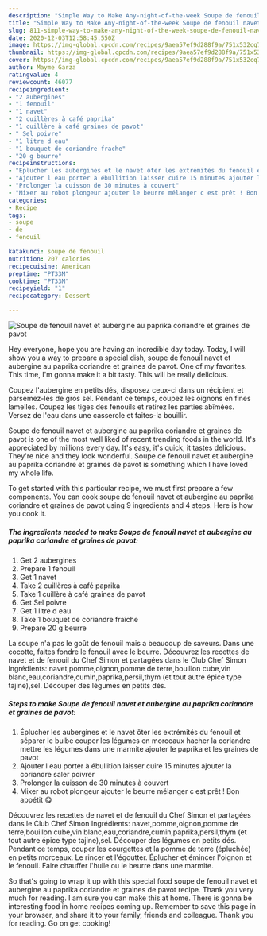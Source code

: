 ```yaml
---
description: "Simple Way to Make Any-night-of-the-week Soupe de fenouil navet et aubergine au paprika coriandre et graines de pavot"
title: "Simple Way to Make Any-night-of-the-week Soupe de fenouil navet et aubergine au paprika coriandre et graines de pavot"
slug: 811-simple-way-to-make-any-night-of-the-week-soupe-de-fenouil-navet-et-aubergine-au-paprika-coriandre-et-graines-de-pavot
date: 2020-12-03T12:58:45.550Z
image: https://img-global.cpcdn.com/recipes/9aea57ef9d288f9a/751x532cq70/soupe-de-fenouil-navet-et-aubergine-au-paprika-coriandre-et-graines-de-pavot-photo-principale-de-la-recette.jpg
thumbnail: https://img-global.cpcdn.com/recipes/9aea57ef9d288f9a/751x532cq70/soupe-de-fenouil-navet-et-aubergine-au-paprika-coriandre-et-graines-de-pavot-photo-principale-de-la-recette.jpg
cover: https://img-global.cpcdn.com/recipes/9aea57ef9d288f9a/751x532cq70/soupe-de-fenouil-navet-et-aubergine-au-paprika-coriandre-et-graines-de-pavot-photo-principale-de-la-recette.jpg
author: Mayme Garza
ratingvalue: 4
reviewcount: 46077
recipeingredient:
- "2 aubergines"
- "1 fenouil"
- "1 navet"
- "2 cuillères à café paprika"
- "1 cuillère à café graines de pavot"
- " Sel poivre"
- "1 litre d eau"
- "1 bouquet de coriandre frache"
- "20 g beurre"
recipeinstructions:
- "Éplucher les aubergines et le navet ôter les extrémités du fenouil et séparer le bulbe couper les légumes en morceaux hacher la coriandre mettre les légumes dans une marmite ajouter le paprika et les graines de pavot"
- "Ajouter l eau porter à ébullition laisser cuire 15 minutes ajouter la coriandre saler poivrer"
- "Prolonger la cuisson de 30 minutes à couvert"
- "Mixer au robot plongeur ajouter le beurre mélanger c est prêt ! Bon appétit 😋"
categories:
- Recipe
tags:
- soupe
- de
- fenouil

katakunci: soupe de fenouil 
nutrition: 207 calories
recipecuisine: American
preptime: "PT33M"
cooktime: "PT33M"
recipeyield: "1"
recipecategory: Dessert

---
```



![Soupe de fenouil navet et aubergine au paprika coriandre et graines de pavot](https://img-global.cpcdn.com/recipes/9aea57ef9d288f9a/751x532cq70/soupe-de-fenouil-navet-et-aubergine-au-paprika-coriandre-et-graines-de-pavot-photo-principale-de-la-recette.jpg)

Hey everyone, hope you are having an incredible day today. Today, I will show you a way to prepare a special dish, soupe de fenouil navet et aubergine au paprika coriandre et graines de pavot. One of my favorites. This time, I'm gonna make it a bit tasty. This will be really delicious.

Coupez l&#39;aubergine en petits dés, disposez ceux-ci dans un récipient et parsemez-les de gros sel. Pendant ce temps, coupez les oignons en fines lamelles. Coupez les tiges des fenouils et retirez les parties abîmées. Versez de l&#39;eau dans une casserole et faites-la bouillir.

Soupe de fenouil navet et aubergine au paprika coriandre et graines de pavot is one of the most well liked of recent trending foods in the world. It's appreciated by millions every day. It's easy, it's quick, it tastes delicious. They're nice and they look wonderful. Soupe de fenouil navet et aubergine au paprika coriandre et graines de pavot is something which I have loved my whole life.


To get started with this particular recipe, we must first prepare a few components. You can cook soupe de fenouil navet et aubergine au paprika coriandre et graines de pavot using 9 ingredients and 4 steps. Here is how you cook it.

<!--inarticleads1-->

##### The ingredients needed to make Soupe de fenouil navet et aubergine au paprika coriandre et graines de pavot:

1. Get 2 aubergines
1. Prepare 1 fenouil
1. Get 1 navet
1. Take 2 cuillères à café paprika
1. Take 1 cuillère à café graines de pavot
1. Get  Sel poivre
1. Get 1 litre d eau
1. Take 1 bouquet de coriandre fraîche
1. Prepare 20 g beurre


La soupe n&#39;a pas le goût de fenouil mais a beaucoup de saveurs. Dans une cocotte, faites fondre le fenouil avec le beurre. Découvrez les recettes de navet et de fenouil du Chef Simon et partagées dans le Club Chef Simon Ingrédients: navet,pomme,oignon,pomme de terre,bouillon cube,vin blanc,eau,coriandre,cumin,paprika,persil,thym (et tout autre épice type tajine),sel. Découper des légumes en petits dés. 

<!--inarticleads2-->

##### Steps to make Soupe de fenouil navet et aubergine au paprika coriandre et graines de pavot:

1. Éplucher les aubergines et le navet ôter les extrémités du fenouil et séparer le bulbe couper les légumes en morceaux hacher la coriandre mettre les légumes dans une marmite ajouter le paprika et les graines de pavot
1. Ajouter l eau porter à ébullition laisser cuire 15 minutes ajouter la coriandre saler poivrer
1. Prolonger la cuisson de 30 minutes à couvert
1. Mixer au robot plongeur ajouter le beurre mélanger c est prêt ! Bon appétit 😋


Découvrez les recettes de navet et de fenouil du Chef Simon et partagées dans le Club Chef Simon Ingrédients: navet,pomme,oignon,pomme de terre,bouillon cube,vin blanc,eau,coriandre,cumin,paprika,persil,thym (et tout autre épice type tajine),sel. Découper des légumes en petits dés. Pendant ce temps, couper les courgettes et la pomme de terre (épluchée) en petits morceaux. Le rincer et l&#39;égoutter. Éplucher et émincer l&#39;oignon et le fenouil. Faire chauffer l&#39;huile ou le beurre dans une marmite. 

So that's going to wrap it up with this special food soupe de fenouil navet et aubergine au paprika coriandre et graines de pavot recipe. Thank you very much for reading. I am sure you can make this at home. There is gonna be interesting food in home recipes coming up. Remember to save this page in your browser, and share it to your family, friends and colleague. Thank you for reading. Go on get cooking!
